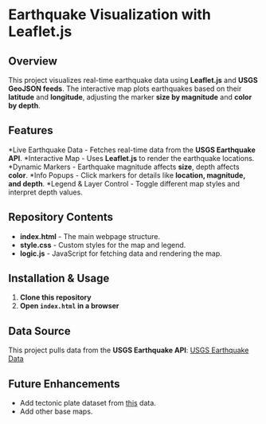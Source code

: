 # Earthquake Visualization with Leaflet.js

## Overview
This project visualizes real-time earthquake data using **Leaflet.js** and **USGS GeoJSON feeds**. The interactive map plots earthquakes based on their **latitude** and **longitude**, adjusting the marker **size by magnitude** and **color by depth**.

## Features
*Live Earthquake Data - Fetches real-time data from the **USGS Earthquake API**.
*Interactive Map - Uses **Leaflet.js** to render the earthquake locations.
*Dynamic Markers - Earthquake magnitude affects **size**, depth affects **color**.
*Info Popups - Click markers for details like **location, magnitude, and depth**.
*Legend & Layer Control - Toggle different map styles and interpret depth values.

## Repository Contents
- **index.html** - The main webpage structure.
- **style.css** - Custom styles for the map and legend.
- **logic.js** - JavaScript for fetching data and rendering the map.

## Installation & Usage
1. **Clone this repository**
2. **Open `index.html` in a browser**

## Data Source
This project pulls data from the **USGS Earthquake API**: [USGS Earthquake Data](https://earthquake.usgs.gov/earthquakes/feed/v1.0/geojson.php)

## Future Enhancements
- Add tectonic plate dataset from [this](https://github.com/fraxen/tectonicplates) data.
- Add other base maps.
